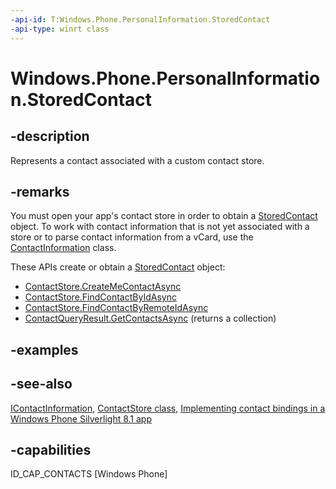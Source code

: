 ```yaml
---
-api-id: T:Windows.Phone.PersonalInformation.StoredContact
-api-type: winrt class
---
```


<!-- Class syntax.
public class StoredContact : Windows.Phone.PersonalInformation.IContactInformation, Windows.Phone.PersonalInformation.IContactInformation2, Windows.Phone.PersonalInformation.IStoredContact
-->

# Windows.Phone.PersonalInformation.StoredContact

## -description
Represents a contact associated with a custom contact store.

## -remarks
You must open your app's contact store in order to obtain a [StoredContact](storedcontact.md) object. To work with contact information that is not yet associated with a store or to parse contact information from a vCard, use the [ContactInformation](contactinformation.md) class.

These APIs create or obtain a [StoredContact](storedcontact.md) object:
+ [ContactStore.CreateMeContactAsync](contactstore_createmecontactasync.md)
+ [ContactStore.FindContactByIdAsync](contactstore_findcontactbyidasync.md)
+ [ContactStore.FindContactByRemoteIdAsync](contactstore_findcontactbyremoteidasync.md)
+ [ContactQueryResult.GetContactsAsync](contactqueryresult_getcontactsasync.md) (returns a collection)


## -examples

## -see-also
[IContactInformation](icontactinformation.md), [ContactStore class](contactstore.md), [Implementing contact bindings in a Windows Phone Silverlight 8.1 app](https://msdn.microsoft.com/en-us/library/windows/apps/dn642083(v=vs.105).aspx)

## -capabilities
ID_CAP_CONTACTS [Windows Phone]